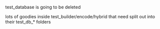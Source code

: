 test_database is going to be deleted

lots of goodies inside test_builder/encode/hybrid that need split out into their test_db_* folders
